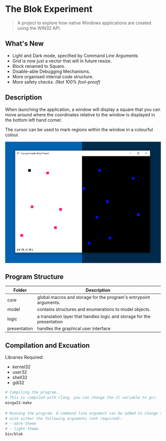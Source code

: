 # The Blok Experiment

> A project to explore how native Windows applications are created using the WIN32 API.

## What's New

* Light and Dark mode, specified by Command Line Arguments
* Grid is now just a vector that will in future resize.
* Block renamed to Square.
* Disable-able Debugging Mechanisms.
* More organised internal code structure.
* More safety checks. _(Not 100% fool-proof)_

## Description

When launching the application, a window will display a square that you can move around where the coordinates relative to the window is displayed in the bottom left hand corner.

The cursor can be used to mark regions within the window in a colourful colour.

![Main Window of Application](./window-light-dark.png)


## Program Structure

| Folder | Description |
|--------|-------------|
| core   | global macros and storage for the program's entrypoint arguments.  |
| model  | contains structures and enumerations to model objects. |
| logic | a translation layer that handles logic and storage for the presentation |
| presentation | handles the graphical user interface |

## Compilation and Excuation

Libraries Required:
* kernel32
* user32
* shell32
* gdi32

```sh
# Compiling the program.
# This is compiled with clang, you can change the CC variable to gcc.
mingw32-make

# Running the program. A command line argument can be added to change the theme, 
# with either the following arguments (not required):
# --dark-theme 
# --light-theme
bin/blok
```
